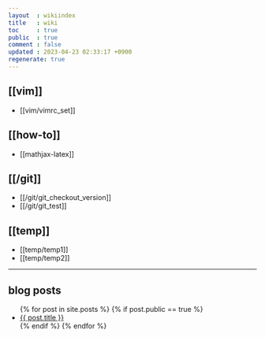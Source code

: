 ```yaml
---
layout  : wikiindex
title   : wiki
toc     : true
public  : true
comment : false
updated : 2023-04-23 02:33:17 +0900
regenerate: true
---
```


## [[vim]]
* [[vim/vimrc_set]]

## [[how-to]]

* [[mathjax-latex]]

## [[/git]]
* [[/git/git_checkout_version]]
* [[/git/git_test]]

## [[temp]]
* [[temp/temp1]]
* [[temp/temp2]]

---

## blog posts
<div>
    <ul>
{% for post in site.posts %}
    {% if post.public == true %}
        <li>
            <a class="post-link" href="{{ post.url | prepend: site.baseurl }}">
                {{ post.title }}
            </a>
        </li>
    {% endif %}
{% endfor %}
    </ul>
</div>

